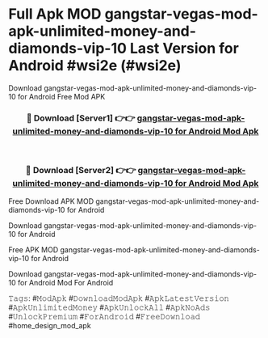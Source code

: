 # Full Apk MOD gangstar-vegas-mod-apk-unlimited-money-and-diamonds-vip-10 Last Version for Android #wsi2e (#wsi2e)
Download gangstar-vegas-mod-apk-unlimited-money-and-diamonds-vip-10 for Android Free Mod APK

<div align="center">
<h3>🔴 Download [Server1] 👉👉 <a href="https://apps.libra.edu.pl?title=gangstar-vegas-mod-apk-unlimited-money-and-diamonds-vip-10&ref=18F">gangstar-vegas-mod-apk-unlimited-money-and-diamonds-vip-10 for Android Mod Apk</a></h3><br>

<h3>🔴 Download [Server2] 👉👉 <a href="https://apps.libra.edu.pl?title=gangstar-vegas-mod-apk-unlimited-money-and-diamonds-vip-10&ref=18F">gangstar-vegas-mod-apk-unlimited-money-and-diamonds-vip-10 for Android Mod Apk</a></h3>
</div>


Free Download APK MOD gangstar-vegas-mod-apk-unlimited-money-and-diamonds-vip-10 for Android

Download gangstar-vegas-mod-apk-unlimited-money-and-diamonds-vip-10 for Android 

Free APK MOD gangstar-vegas-mod-apk-unlimited-money-and-diamonds-vip-10 for Android 

Download gangstar-vegas-mod-apk-unlimited-money-and-diamonds-vip-10 for Android Mod For Android

𝚃𝚊𝚐𝚜: #𝙼𝚘𝚍𝙰𝚙𝚔 #𝙳𝚘𝚠𝚗𝚕𝚘𝚊𝚍𝙼𝚘𝚍𝙰𝚙𝚔 #𝙰𝚙𝚔𝙻𝚊𝚝𝚎𝚜𝚝𝚅𝚎𝚛𝚜𝚒𝚘𝚗 #𝙰𝚙𝚔𝚄𝚗𝚕𝚒𝚖𝚒𝚝𝚎𝚍𝙼𝚘𝚗𝚎𝚢 #𝙰𝚙𝚔𝚄𝚗𝚕𝚘𝚌𝚔𝙰𝚕𝚕 #𝙰𝚙𝚔𝙽𝚘𝙰𝚍𝚜 #𝚄𝚗𝚕𝚘𝚌𝚔𝙿𝚛𝚎𝚖𝚒𝚞𝚖 #𝙵𝚘𝚛𝙰𝚗𝚍𝚛𝚘𝚒𝚍 #𝙵𝚛𝚎𝚎𝙳𝚘𝚠𝚗𝚕𝚘𝚊𝚍 #home_design_mod_apk